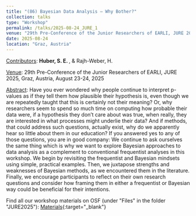 ```yaml
---
title: "(86) Bayesian Data Analysis – Why Bother?"
collection: talks
type: "Workshop"
permalink: /talks/2025-08-24_JURE_1
venue: "29th Pre-Conference of the Junior Researchers of EARLI, JURE 2025"
date: 2025-08-24
location: "Graz, Austria"
---
```


<u>Contributors</u>: <b>Huber, S. E. </b>, & Rajh-Weber, H.

<u>Venue</u>: 29th Pre-Conference of the Junior Researchers of EARLI, JURE 2025, Graz, Austria, August 23-24, 2025

<u>Abstract</u>: Have you ever wondered why people continue to interpret p-values as if they tell them how plausible their hypothesis is, even though we are repeatedly taught that this is certainly not their meaning?  Or, why researchers seem to spend so much time on computing how probable their data were, if a hypothesis they don’t care about was true, when really, they are interested in what processes might underlie their data? And if methods, that could address such questions, actually exist, why do we apparently hear so little about them in our education? If you answered yes to any of those questions, you are in good company: We continue to ask ourselves the same thing which is why we want to explore Bayesian approaches to data analysis as a complement to conventional frequentist analyses in this workshop. We begin by revisiting the frequentist and Bayesian mindsets using simple, practical examples. Then, we juxtapose strengths and weaknesses of Bayesian methods, as we encountered them in the literature. Finally, we encourage participants to reflect on their own research questions and consider how framing them in either a frequentist or Bayesian way could be beneficial for their intentions.

Find all our workshop materials on OSF (under "Files" in the folder "JURE2025"): [Materials](https://osf.io/9tcx3/){:target="_blank"}
